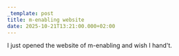 ```yaml
---
_template: post
title: m-enabling website
date: 2025-10-21T13:21:00.000+02:00
---
```

I just opened the website of m-enabling and wish I hand't.

<div aria-label="next" tabindex="0" role="button">
